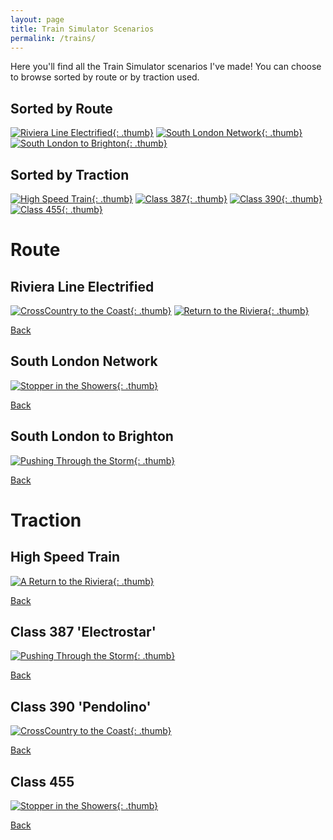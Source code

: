 ```yaml
---
layout: page
title: Train Simulator Scenarios
permalink: /trains/
---
```


Here you'll find all the Train Simulator scenarios I've made! You can choose to browse sorted by route or by traction used.

## Sorted by Route
[![Riviera Line Electrified](/images/routes/riviera-line-electrified-thumb.jpg){: .thumb}](#riviera-line-electrified)
[![South London Network](/images/routes/south-london-network-thumb.jpg){: .thumb}](#south-london-network)
[![South London to Brighton](/images/routes/south-london-to-brighton-thumb.jpg){: .thumb}](#south-london-to-brighton)

## Sorted by Traction
[![High Speed Train](/images/trains/hst.jpg){: .thumb}](#high-speed-train)
[![Class 387](/images/trains/387.jpg){: .thumb}](#class-387-electrostar)
[![Class 390](/images/trains/390.jpg){: .thumb}](#class-390-pendolino)
[![Class 455](/images/trains/455.jpg){: .thumb}](#class-455)

# Route
## Riviera Line Electrified 
[![CrossCountry to the Coast](/images/scenarios/crosscountry-to-the-coast-thumb.jpg){: .thumb}](crosscountry-to-the-coast) 
[![Return to the Riviera](/images/scenarios/return-to-the-riviera-thumb.jpg){: .thumb}](return-to-the-riviera)

[Back](#sorted-by-route)

## South London Network
[![Stopper in the Showers](/images/scenarios/stopper-in-the-showers-thumb.jpg){: .thumb}](stopper-in-the-showers)

[Back](#sorted-by-route)

## South London to Brighton
[![Pushing Through the Storm](/images/scenarios/pushing-through-the-storm-thumb.jpg){: .thumb}](pushing-through-the-storm)

[Back](#sorted-by-route)

# Traction
## High Speed Train
[![A Return to the Riviera](/images/scenarios/return-to-the-riviera-thumb.jpg){: .thumb}](return-to-the-riviera)

[Back](#sorted-by-traction)

## Class 387 'Electrostar'
[![Pushing Through the Storm](/images/scenarios/pushing-through-the-storm-thumb.jpg){: .thumb}](pushing-through-the-storm)

[Back](#sorted-by-traction)

## Class 390 'Pendolino'
[![CrossCountry to the Coast](/images/scenarios/crosscountry-to-the-coast-thumb.jpg){: .thumb}](crosscountry-to-the-coast) 

[Back](#sorted-by-traction)

## Class 455
[![Stopper in the Showers](/images/scenarios/stopper-in-the-showers-thumb.jpg){: .thumb}](stopper-in-the-showers)

[Back](#sorted-by-traction)
